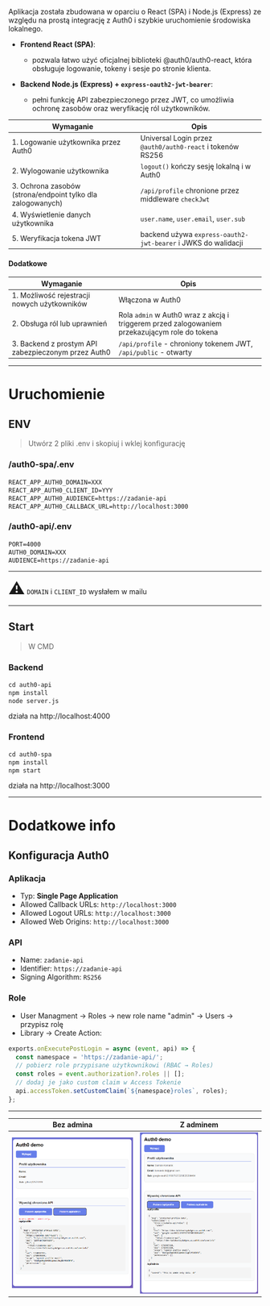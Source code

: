 
Aplikacja została zbudowana w oparciu o React (SPA) i Node.js (Express) ze względu na prostą integrację z Auth0 i szybkie uruchomienie środowiska lokalnego.

- **Frontend React (SPA)**:

    - pozwala łatwo użyć oficjalnej biblioteki @auth0/auth0-react, która obsługuje logowanie, tokeny i sesje po stronie klienta.

- **Backend Node.js (Express) + `express-oauth2-jwt-bearer`**:

    - pełni funkcję API zabezpieczonego przez JWT, co umożliwia ochronę zasobów oraz weryfikację ról użytkowników.

| Wymaganie | Opis |
|-----------|-------|
| 1. Logowanie użytkownika przez Auth0 | Universal Login przez `@auth0/auth0-react` i tokenów RS256|
| 2. Wylogowanie użytkownika |  `logout()` kończy sesję lokalną i w Auth0 |
| 3. Ochrona zasobów (strona/endpoint tylko dla zalogowanych) | `/api/profile` chronione przez middleware `checkJwt` |
| 4. Wyświetlenie danych użytkownika | `user.name`, `user.email`, `user.sub` |
| 5. Weryfikacja tokena JWT | backend używa `express-oauth2-jwt-bearer` i JWKS do walidacji |

#### Dodatkowe
| Wymaganie | Opis |
|-----------|-------|
| 1. Możliwość rejestracji nowych użytkowników  | Włączona w Auth0 |
| 2. Obsługa ról lub uprawnień | Rola `admin` w Auth0 wraz z akcją i triggerem przed zalogowaniem przekazującym role do tokena |
| 3. Backend z prostym API zabezpieczonym przez Auth0 | `/api/profile` - chroniony tokenem JWT, `/api/public` - otwarty |

---
# Uruchomienie


## ENV

> Utwórz 2 pliki .env i skopiuj i wklej konfigurację

### /auth0-spa/.env
```env
REACT_APP_AUTH0_DOMAIN=XXX
REACT_APP_AUTH0_CLIENT_ID=YYY
REACT_APP_AUTH0_AUDIENCE=https://zadanie-api
REACT_APP_AUTH0_CALLBACK_URL=http://localhost:3000
```

### /auth0-api/.env
```env
PORT=4000
AUTH0_DOMAIN=XXX
AUDIENCE=https://zadanie-api

```
---
<span style="font-size:xx-large;">⚠️</span> `DOMAIN` i `CLIENT_ID` wysłałem w mailu

---
## Start

> W CMD

### Backend
```
cd auth0-api
npm install
node server.js
```
działa na http://localhost:4000

### Frontend

```
cd auth0-spa
npm install
npm start
```
działa na http://localhost:3000


---
# Dodatkowe info

## Konfiguracja Auth0

### Aplikacja
- Typ: **Single Page Application**
- Allowed Callback URLs: `http://localhost:3000`
- Allowed Logout URLs: `http://localhost:3000`
- Allowed Web Origins: `http://localhost:3000`

### API
- Name: `zadanie-api`
- Identifier: `https://zadanie-api`
- Signing Algorithm: `RS256`



### Role
- User Managment -> Roles -> new role name "admin" -> Users -> przypisz rolę
- Library -> Create Action:
```js
exports.onExecutePostLogin = async (event, api) => {
  const namespace = 'https://zadanie-api/'; 
  // pobierz role przypisane użytkownikowi (RBAC → Roles)
  const roles = event.authorization?.roles || [];
  // dodaj je jako custom claim w Access Tokenie
  api.accessToken.setCustomClaim(`${namespace}roles`, roles);
};
```

---

| Bez admina | Z adminem |
|-----------|-------|
![alt text](media/user_bez_admina.png "Bez Admina") | ![alt text](media/user_z_adminem.png "Z adminem")
